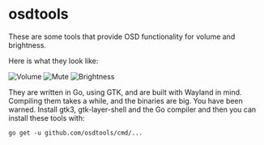 osdtools
========

These are some tools that provide OSD functionality for volume and brightness.

Here is what they look like:

![Volume](screenshot/volume.jpg)
![Mute](screenshot/mute.jpg)
![Brightness](screenshot/brightness.jpg)

They are written in Go, using GTK, and are built with Wayland in mind.
Compiling them takes a while, and the binaries are big. You have been warned.
Install gtk3, gtk-layer-shell and the Go compiler and then you can install
these tools with:

```
go get -u github.com/osdtools/cmd/...
```
